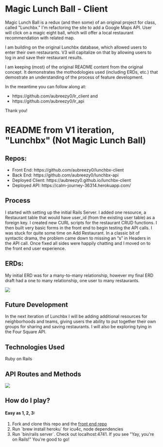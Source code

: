 # Magic Lunch Ball - Client

Magic Lunch Ball is a redux (and then some) of an original project for class, called "Lunchbx." I'm refactoring the site to add a Google Maps API. User will click on a magic eight ball, which will offer a local restaurant recommendation with related map.

I am building on the original Lunchbx database, which allowed users to enter their own restaurants. V3 will capitalize on that by allowing users to log in and save their restaurant results.

I am keeping (most) of the original README content from the original concept. It demonstrates the mothodologies used (including ERDs, etc.) that demostrate an understanding of the process of feature development.

In the meantime you can follow along at:
<ul>
<li>https://github.com/aubreezy0/lr_client and</li>
<li>https://github.com/aubreezy0/lr_api</li>
</ul>

Thank you!

# README from V1 iteration, "Lunchbx" (Not Magic Lunch Ball)

## Repos:
<ul>
<li>Front End: https://github.com/aubreezy0/lunchbx-client</li>
<li>Back End: https://github.com/aubreezy0/lunchbx-api</li>
<li>Deployed Client: https://aubreezy0.github.io/lunchbx-client</li>
<li> Deployed API: https://calm-journey-36314.herokuapp.com/</li>
</ul>

## Process
I started with setting up the initial Rails Server. I added one resource, a Restaurant table that would have user_id (from the existing user table) as a foreign key. I created new CURL scripts for the restaurant CRUD functions. I then built very basic forms in the front end to begin testing the API calls. I was stuck for quite some time on Add Restaurant. In a classic bit of syntactic drama, the problem came down to missing an “s” in Headers in the API call. Once fixed all sides were happily chatting and I moved on to the front end user experience.

## ERDs:
My initial ERD was for a many-to-many relationship, however my final ERD draft</a> had a one to many relationship, one user to many restaurants.

<img src="https://i.imgur.com/pw2EkdV.png">

## Future Development
In the next iteration of Lunchbx I will be adding additional resources for neighborhoods and teams, giving users the ability to put together their own groups for sharing and saving restaurants. I will also be exploring tying in the Four Square API.

## Technologies Used
Ruby on Rails

## API Routes and Methods

<img src="https://i.imgur.com/ky6iYhZ.png">

## How do I play?

#### Easy as 1, 2, 3:

<ol>
<li>Fork and clone this repo and the <a href="https://github.com/aubreezy0/lunchbx-client" target="_blank">front end repo</a></li>
<li>Run `brew install heroku` for icu4c, node dependencies</li>
<li>Run `bin/rails server`. Check out localhost:4741. If you see "Yay, you're on Rails!" You're good to go!</li>
</ol>
